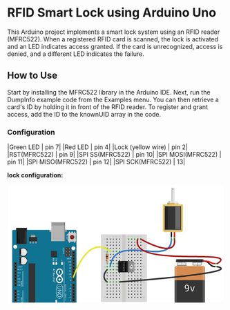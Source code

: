 # RFID Smart Lock using Arduino Uno
This Arduino project implements a smart lock system using an RFID reader (MFRC522). When a registered RFID card is scanned, the lock is activated and an LED indicates access granted.
If the card is unrecognized, access is denied, and a different LED indicates the failure.
## How to Use
Start by installing the MFRC522 library in the Arduino IDE. Next, run the DumpInfo example code from the Examples menu. You can then retrieve a card's ID by holding it in front of the RFID reader. To register and grant access, add the ID to the knownUID array in the code.
### Configuration
|Green LED | pin 7|
|Red LED | pin 4|
|Lock (yellow wire) | pin 2|
|RST(MFRC522) | pin 9|
|SPI SS(MFRC522) | pin 10|
|SPI MOSI(MFRC522) | pin 11|
|SPI MISO(MFRC522) | pin 12|
|SPI SCK(MFRC522) | 13|

**lock configuration:**
<p align="center">
  <img src="https://github.com/SabaKzmi/RFID-Smart-Lock-using-Arduino-Uno/blob/49b6291550c703c551bcd46845d6de2f7427d005/pictures/config.png" alt="configurations" width=500 />
</p>  
